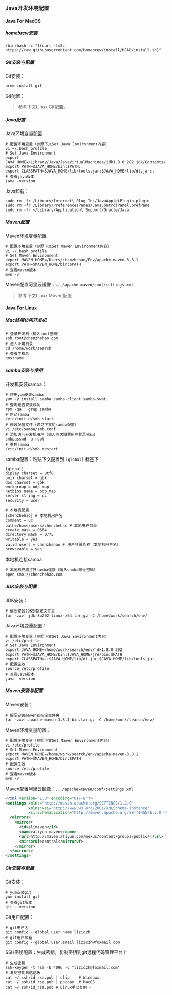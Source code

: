 ### Java开发环境配置

#### Java For MacOS

#####  homebrew安装

```shell
/bin/bash -c "$(curl -fsSL https://raw.githubusercontent.com/Homebrew/install/HEAD/install.sh)"
```

##### Git安装与配置

Git安装：

```shell
brew install git
```

Git配置：

>  参考下文Linux Git配置。

##### Java配置

Java环境变量配置

```shell
# 配置环境变量（参照下文Set Java Environment内容）
vi ~/.bash_profile
# Set Java Environment
export JAVA_HOME=/Library/Java/JavaVirtualMachines/jdk1.8.0_202.jdk/Contents/Home
export PATH=$JAVA_HOME/bin:$PATH:.
export CLASSPATH=$JAVA_HOME/lib/tools.jar:$JAVA_HOME/lib/dt.jar:.
# 查看java版本
java -version
```

Java卸载：

```shell
sudo rm -fr /Library/Internet\ Plug-Ins/JavaAppletPlugin.plugin
sudo rm -fr /Library/PreferencesPanes/JavaControlPanel.prefPane
sudo rm -fr ~/Library/Application\ Support/Oracle/Java
```

##### Maven配置

Maven环境变量配置

```shell
# 配置环境变量（参照下文Set Maven Environment内容）
vi ~/.bash_profile
# Set Maven Environment
export MAVEN_HOME=/Users/chenzhehao/Env/apache-maven-3.8.1
export PATH=$MAVEN_HOME/bin:$PATH
# 查看maven版本
mvn -v
```

Maven配置阿里云镜像：`.../apache-maven/conf/settings.xml` 

> 参考下文Linux Maven配置



####  Java For Linux

##### Mac终端访问开发机

```shell 
# 登录开发机（输入root密码）
ssh root@chenzhehao.com
# 进入环境目录
cd /home/work/search
# 查看主机名
hostname
```

##### samba安装与使用

开发机安装samba：

```shell
# 使用yum安装samba
yum -y install samba samba-client samba-swat
# 查询是否安装成功
rpm -qa | grep samba
# 启动samba
/etc/init.d/smb start
# 修改配置文件（详见下文的samba配置）
vi /etc/samba/smb.conf
# 添加访问开发机用户（输入两次设置用户登录密码）
smbpasswd -a root
# 重启samba
/etc/init.d/smb restart
```

samba配置：粘贴下文配置到 `[global]` 标签下

```shell
[global]
diplay charset = utf8
unix charset = gbk
dos charset = gbk
workgroup = odp_map
netbios name = odp_map
server string = uc
security = user

# 本地机配置
[chenzhehao] # 本地机用户名
comment = uc
path=/home/users/chenzhehao # 本地用户目录
create mask = 0664
directory mask = 0775
writable = yes
valid users = chenzhehao # 用户登录名称（本地机用户名）
browseable = yes
```

本地机连接samba

```shell
# 本地机终端打开samba连接（输入samba账号密码）
open smb://chenzhehao.com
```

##### JDK安装与配置

JDK安装：

```shell
# 解压安装JDK到指定文件夹
tar -zxvf jdk-8u202-linux-x64.tar.gz -C /home/work/search/env/
```

Java环境变量配置：

```shell
# 配置环境变量（参照下文Set Java Environment内容）
vi /etc/profile
# Set Java Environment
export JAVA_HOME=/home/work/search/env/jdk1.8.0_202
export PATH=$JAVA_HOME/bin:$JAVA_HOME/jre/bin:$PATH
export CLASSPATH=.:$JAVA_HOME/lib/dt.jar:$JAVA_HOME/lib/tools.jar
# 配置生效
source /etc/profile
# 查看Java版本
java -version
```

##### Maven安装与配置

Maven安装：

```shell
# 解压安装maven到指定文件夹
tar -zxvf apache-maven-3.8.1-bin.tar.gz -C /home/work/search/env/
```

Maven环境变量配置：

```shell
# 配置环境变量（参照下文Set Maven Environment内容）
vi /etc/profile
# Set Maven Environment
export MAVEN_HOME=/home/work/search/env/apache-maven-3.8.1
export PATH=$MAVEN_HOME/bin:$PATH
# 配置生效
source /etc/profile
# 查看maven版本
mvn -v
```

Maven配置阿里云镜像：`.../apache-maven/conf/settings.xml` 

```xml
<?xml version="1.0" encoding="UTF-8"?>
<settings xmlns="http://maven.apache.org/SETTINGS/1.2.0"
          xmlns:xsi="http://www.w3.org/2001/XMLSchema-instance"
          xsi:schemaLocation="http://maven.apache.org/SETTINGS/1.2.0 http://maven.apache.org/xsd/settings-1.2.0.xsd">
  <mirrors>
    <mirror>
      <id>alimaven</id>
      <name>aliyun maven</name>
      <url>http://maven.aliyun.com/nexus/content/groups/public/</url>
      <mirrorOf>central</mirrorOf>
    </mirror>
  </mirrors>
</settings>
```

##### Git安装与配置

Git安装：

```shell
# yum安装git
yum install git
# 查看git版本
git --version
```

Git用户配置：

```shell
# git用户名
git config --global user.name liziczh
# git用户邮箱
git config --global user.email liziczh@foxmail.com
```

SSH密钥配置：生成密钥，复制密钥到git远程代码管理平台上

``` shell
# 生成密钥
ssh-keygen -t rsa -b 4096 -C "liziczh@foxmail.com"
# 复制密钥到粘贴板
cat ~/.ssh/id_rsa.pub | clip    # Windows                                     
cat ~/.ssh/id_rsa.pub | pbcopy  # MacOS
cat ~/.ssh/id_rsa.pub # Linux手动复制下
```

